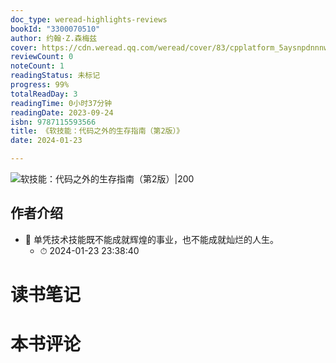 ```yaml
---
doc_type: weread-highlights-reviews
bookId: "3300070510"
author: 约翰·Z.森梅兹
cover: https://cdn.weread.qq.com/weread/cover/83/cpplatform_5aysnpdnnnwetmvmcchajm/t7_cpplatform_5aysnpdnnnwetmvmcchajm1694002715.jpg
reviewCount: 0
noteCount: 1
readingStatus: 未标记
progress: 99%
totalReadDay: 3
readingTime: 0小时37分钟
readingDate: 2023-09-24
isbn: 9787115593566
title: 《软技能：代码之外的生存指南（第2版）》
date: 2024-01-23

---
```


![ 软技能：代码之外的生存指南（第2版）|200](https://cdn.weread.qq.com/weread/cover/83/cpplatform_5aysnpdnnnwetmvmcchajm/t7_cpplatform_5aysnpdnnnwetmvmcchajm1694002715.jpg)


## 作者介绍


- 📌 单凭技术技能既不能成就辉煌的事业，也不能成就灿烂的人生。 
    - ⏱ 2024-01-23 23:38:40 

# 读书笔记


# 本书评论
